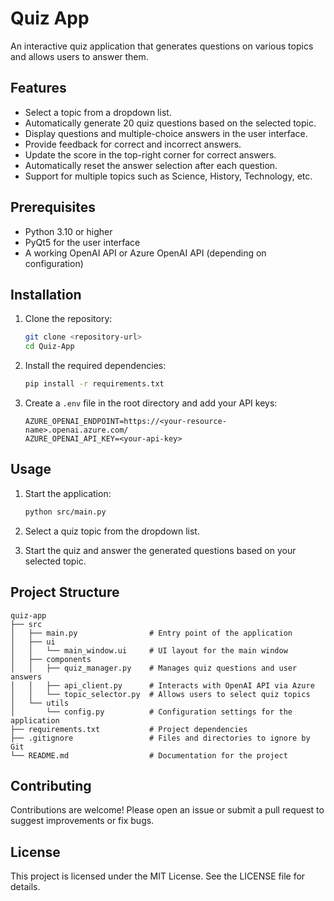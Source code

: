 # Quiz App

An interactive quiz application that generates questions on various topics and allows users to answer them.

## Features

- Select a topic from a dropdown list.
- Automatically generate 20 quiz questions based on the selected topic.
- Display questions and multiple-choice answers in the user interface.
- Provide feedback for correct and incorrect answers.
- Update the score in the top-right corner for correct answers.
- Automatically reset the answer selection after each question.
- Support for multiple topics such as Science, History, Technology, etc.

## Prerequisites

- Python 3.10 or higher
- PyQt5 for the user interface
- A working OpenAI API or Azure OpenAI API (depending on configuration)

## Installation

1. Clone the repository:

   ```bash
   git clone <repository-url>
   cd Quiz-App
   ```

2. Install the required dependencies:

   ```bash
   pip install -r requirements.txt
   ```

3. Create a `.env` file in the root directory and add your API keys:
   ```plaintext
   AZURE_OPENAI_ENDPOINT=https://<your-resource-name>.openai.azure.com/
   AZURE_OPENAI_API_KEY=<your-api-key>
   ```

## Usage

1. Start the application:

   ```bash
   python src/main.py
   ```

2. Select a quiz topic from the dropdown list.
3. Start the quiz and answer the generated questions based on your selected topic.

## Project Structure

```
quiz-app
├── src
│   ├── main.py                # Entry point of the application
│   ├── ui
│   │   └── main_window.ui     # UI layout for the main window
│   ├── components
│   │   ├── quiz_manager.py    # Manages quiz questions and user answers
│   │   ├── api_client.py      # Interacts with OpenAI API via Azure
│   │   └── topic_selector.py  # Allows users to select quiz topics
│   └── utils
│       └── config.py          # Configuration settings for the application
├── requirements.txt           # Project dependencies
├── .gitignore                 # Files and directories to ignore by Git
└── README.md                  # Documentation for the project
```

## Contributing

Contributions are welcome! Please open an issue or submit a pull request to suggest improvements or fix bugs.

## License

This project is licensed under the MIT License. See the LICENSE file for details.
